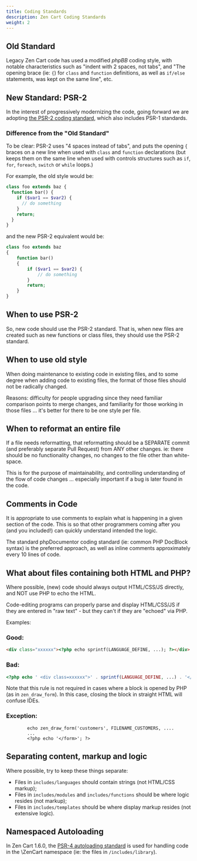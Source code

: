 ```yaml
---
title: Coding Standards
description: Zen Cart Coding Standards
weight: 2
---
```


## Old Standard
Legacy Zen Cart code has used a modified *phpBB* coding style, with notable characteristics such as "indent with 2 spaces, not tabs", and "The opening brace (ie: `{`) for `class` and `function` definitions, as well as `if/else` statements, was kept on the same line", etc.

## New Standard: PSR-2
In the interest of progressively modernizing the code, going forward we are adopting [the PSR-2 coding standard](https://www.php-fig.org/psr/psr-2/), which also includes PSR-1 standards.

### Difference from the "Old Standard"
To be clear: PSR-2 uses "4 spaces instead of tabs", and puts the opening `{` braces on a new line when used with `class` and `function` declarations (but keeps them on the same line when used with controls structures such as `if`, `for`, `foreach`, `switch` or `while` loops.)

For example, the old style would be:

```php
class foo extends baz {
  function bar() {
    if ($var1 == $var2) {
      // do something
    }
    return;
  }
}
```

and the new PSR-2 equivalent would be:

```php
class foo extends baz
{
    function bar() 
    {
        if ($var1 == $var2) {
            // do something
        }
        return;
    }
}
```

## When to use PSR-2
So, new code should use the PSR-2 standard. That is, when new files are created such as new functions or class files, they should use the PSR-2 standard.

## When to use old style
When doing maintenance to existing code in existing files, and to some degree when adding code to existing files, the format of those files should not be radically changed. 

Reasons: difficulty for people upgrading since they need familiar comparison points to merge changes, and familiarity for those working in those files ... it's better for there to be one style per file.

## When to reformat an entire file
If a file needs reformatting, that reformatting should be a SEPARATE commit (and preferably separate Pull Request) from ANY other changes.  ie: there should be no functionality changes, no changes to the file other than white-space.

This is for the purpose of maintainability, and controlling understanding of the flow of code changes ... especially important if a bug is later found in the code.

## Comments in Code

It is appropriate to use comments to explain what is happening in a given section of the code. This is so that other programmers coming after you (and you included!) can quickly understand intended the logic.

The standard phpDocumentor coding standard (ie: common PHP DocBlock syntax) is the preferred approach, as well as inline comments approximately every 10 lines of code. 


## What about files containing both HTML and PHP?
Where possible, (new) code should always output HTML/CSS/JS directly, and NOT use PHP to echo the HTML.

Code-editing programs can properly parse and display HTML/CSS/JS if they are entered in "raw text" - but they can't if they are "echoed" via PHP.

Examples:

### Good:
```html
<div class="xxxxxx"><?php echo sprintf(LANGUAGE_DEFINE, ...); ?></div>
```

### Bad:
```php
<?php echo ' <div class=xxxxxx">' . sprintf(LANGUAGE_DEFINE, ...) . '</div>'; ?>
```

Note that this rule is not required in cases where a block is opened by PHP (as in `zen_draw_form`).  In this case, closing the block in straight HTML will confuse IDEs.

### Exception: 

```
        echo zen_draw_form('customers', FILENAME_CUSTOMERS, .... 
        ...
        <?php echo '</form>'; ?>
```


## Separating content, markup and logic 
Where possible, try to keep these things separate:
- Files in `includes/languages` should contain strings (not HTML/CSS markup);
- Files in `includes/modules` and `includes/functions` should be where logic resides (not markup);  
- Files in `includes/templates` should be where display markup resides (not extensive logic).

## Namespaced Autoloading
In Zen Cart 1.6.0, the [PSR-4 autoloading standard](https://github.com/php-fig/fig-standards/blob/master/accepted/PSR-4-autoloader) is used for handling code in the \ZenCart namespace (ie: the files in `/includes/library`).

